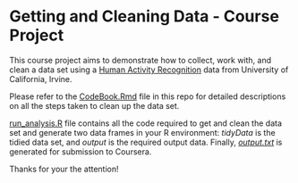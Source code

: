 # Getting and Cleaning Data - Course Project

This course project aims to demonstrate how to collect, work with, and clean a data set using a [Human Activity Recognition](http://archive.ics.uci.edu/ml/datasets/Human+Activity+Recognition+Using+Smartphones) data from University of California, Irvine.

Please refer to the [CodeBook.Rmd](https://raw.githubusercontent.com/wxn0000/getdata-012-project/master/CodeBook.Rmd) file in this repo for detailed descriptions on all the steps taken to clean up the data set.

[run_analysis.R](https://raw.githubusercontent.com/wxn0000/getdata-012-project/master/run_analysis.R) file contains all the code required to get and clean the data set and generate two data frames in your R environment: _tidyData_ is the tidied data set, and _output_ is the required output data. Finally, [_output.txt_](https://raw.githubusercontent.com/wxn0000/getdata-012-project/master/output.txt) is generated for submission to Coursera.

Thanks for your the attention!